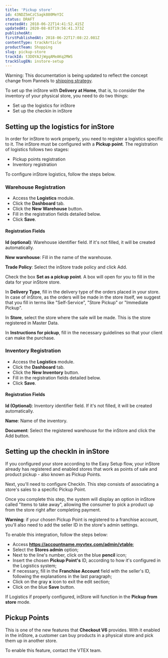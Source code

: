 ```yaml
---
title: 'Pickup store'
id: 43NDZ5mCzCSagk880MeYIC
status: DRAFT
createdAt: 2018-06-22T14:41:52.415Z
updatedAt: 2020-08-03T19:56:41.373Z
publishedAt: 
firstPublishedAt: 2018-06-22T17:08:22.081Z
contentType: trackArticle
productTeam: Shopping
slug: pickup-store
trackId: t3DOYAJjWgqAMeAKq2MWS
trackSlugEN: instore-setup
---
```


<div class="alert alert-info">
Warning: This documentation is being updated to reflect the concept change from Pannels to <a href="https://help.vtex.com/announcements/estoque-e-entrega-entenda-o-que-mudou-na-aba-paineis--1YNfaeNG206XKI2UbGBRSl">shipping strategy</a>.
</div>


To set up the inStore with __Delivery at Home__, that is, to consider the inventory of your physical store, you need to do two things:

- Set up the logistics for inStore
- Set up the checkin in inStore

## Setting up the logistics for inStore

In order for inStore to work properly, you need to register a logistics specific to it. The inStore must be configured with a __Pickup point__. The registration of logistics follows two stages:

- Pickup points registration
- Inventory registration

To configure inStore logistics, follow the steps below.

### Warehouse Registration

- Access the __Logistics__ module.
- Click the __Dashboard__ tab.
- Click the __New Warehouse__ button.
- Fill in the registration fields detailed below.
- Click __Save__.

#### Registration Fields

__Id (optional)__: Warehouse identifier field. If it's not filled, it will be created automatically.

__New warehouse__: Fill in the name of the warehouse.

__Trade Policy__: Select the inStore trade policy and click Add.

Check the box __Set as a pickup point__. A box will open for you to fill in the data for your inStore store.

In __Delivery Type__, fill in the delivery type of the orders placed in your store. In case of inStore, as the orders will be made in the store itself, we suggest that you fill in terms like "Self-Service", "Store Pickup" or "Immediate Pickup".

In __Store__, select the store where the sale will be made. This is the store registered in Master Data.

In __Instructions for pickup__, fill in the necessary guidelines so that your client can make the purchase.

### Inventory Registration

- Access the __Logistics__ module.
- Click the __Dashboard__ tab.
- Click the __New Inventory__ button.
- Fill in the registration fields detailed below.
- Click __Save__.

#### Registration Fields

__Id (Optional)__: Inventory identifier field. If it's not filled, it will be created automatically.

__Name__: Name of the inventory.

__Document__: Select the registered warehouse for the inStore and click the Add button.

## Setting up the checkIn in inStore

If you configured your store according to the Easy Setup flow, your inStore already has registered and enabled stores that work as points of sale and product pickup - also known as Pickup Points.

Next, you'll need to configure CheckIn. This step consists of associating a store's sales to a specific Pickup Point.

Once you complete this step, the system will display an option in inStore called "Items to take away", allowing the consumer to pick a product up from the store right after completing payment.

<div class=“alert alert-info”>
<strong>Warning</strong>: if your chosen Pickup Point is registered to a franchise account, you'll also need to add the seller ID in the store's admin settings.
</div>

To enable this integration, follow the steps below:

* Access __https://accountname.myvtex.com/admin/vtable__;
* Select the __Stores admin__ option;
* Next to the line's number, click on the blue __pencil__ icon;
* Insert the chosen __Pickup Point's__ ID, according to how it's configured in the Logistics system;
* If necessary, fill in the __Franchise Account__ field with the seller's ID, following the explanations in the last paragraph;
* Click on the gray __x__ icon to exit the edit section;
* Click on the blue __Save__ button.

If Logistics if properly configured, inStore will function in the __Pickup from store__ mode.


## Pickup Points

This is one of the new features that __Checkout V6__ provides. With it enabled in the inStore, a customer can buy products in a physical store and pick them up in another store.

To enable this feature, contact the VTEX team.
